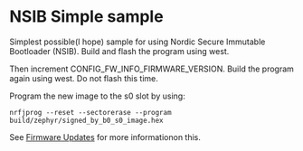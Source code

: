 # NSIB Simple sample
Simplest possible(I hope) sample for using Nordic Secure Immutable Bootloader (NSIB).
Build and flash the program using west.

Then increment CONFIG_FW_INFO_FIRMWARE_VERSION.
Build the program again using west. Do not flash this time.

Program the new image to the s0 slot by using:
```
nrfjprog --reset --sectorerase --program build/zephyr/signed_by_b0_s0_image.hex
```

See [Firmware Updates](https://developer.nordicsemi.com/nRF_Connect_SDK/doc/1.9.1/nrf/ug_fw_update.html) for more informationon this.
